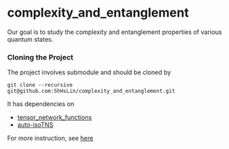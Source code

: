 # complexity_and_entanglement

Our goal is to study the complexity and entanglement properties of various quantum states.


### Cloning the Project
The project involves submodule and should be cloned by
```
git clone --recursive git@github.com:ShHsLin/complexity_and_entanglement.git
```

It has dependencies on
- [tensor_network_functions](https://github.com/ShHsLin/tensor_network_functions)
- [auto-isoTNS](https://github.com/ShHsLin/auto-isoTNS/)


For more instruction, see [here](https://git-scm.com/book/en/v2/Git-Tools-Submodules)


